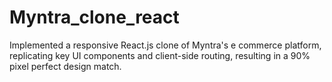 # Myntra_clone_react
Implemented a responsive React.js clone of Myntra's e commerce platform, replicating key UI components and client-side routing, resulting in a 90% pixel perfect design match. 

